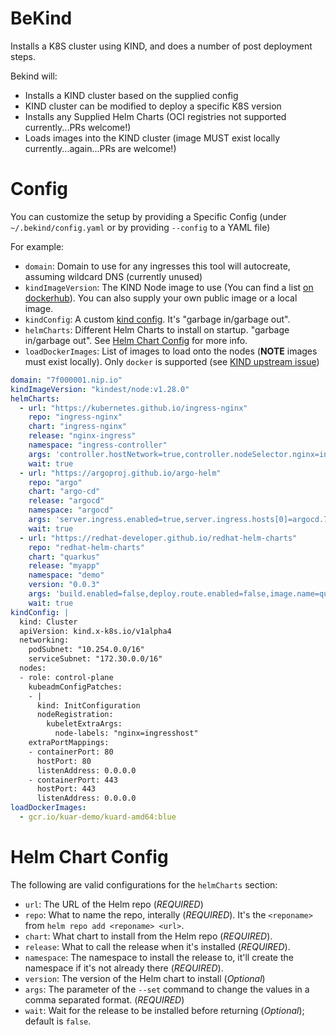 # BeKind

Installs a K8S cluster using KIND, and does a number of post deployment steps.

Bekind will:

* Installs a KIND cluster based on the supplied config
* KIND cluster can be modified to deploy a specific K8S version
* Installs any Supplied Helm Charts (OCI registries not supported currently...PRs welcome!)
* Loads images into the KIND cluster (image MUST exist locally currently...again...PRs are welcome!)

# Config

You can customize the setup by providing a Specific Config (under `~/.bekind/config.yaml` or by providing `--config` to a YAML file)

For example:

* `domain`: Domain to use for any ingresses this tool will autocreate, assuming wildcard DNS (currently unused)
* `kindImageVersion`: The KIND Node image to use (You can find a list [on dockerhub](https://hub.docker.com/r/kindest/node/tags)). You can also supply your own public image or a local image.
* `kindConfig`: A custom [kind config](https://kind.sigs.k8s.io/docs/user/configuration/). It's "garbage in/garbage out".
* `helmCharts`: Different Helm Charts to install on startup. "garbage in/garbage out". See [Helm Chart Config](#helm-chart-config) for more info.
* `loadDockerImages`: List of images to load onto the nodes (**NOTE** images must exist locally). Only `docker` is supported (see [KIND upstream issue](https://github.com/kubernetes-sigs/kind/pull/3109))

```yaml
domain: "7f000001.nip.io"
kindImageVersion: "kindest/node:v1.28.0"
helmCharts:
  - url: "https://kubernetes.github.io/ingress-nginx"
    repo: "ingress-nginx"
    chart: "ingress-nginx"
    release: "nginx-ingress"
    namespace: "ingress-controller"
    args: 'controller.hostNetwork=true,controller.nodeSelector.nginx=ingresshost,controller.service.type=ClusterIP,controller.service.externalTrafficPolicy=,controller.extraArgs.enable-ssl-passthrough=,controller.tolerations[0].operator=Exists'
    wait: true
  - url: "https://argoproj.github.io/argo-helm"
    repo: "argo"
    chart: "argo-cd"
    release: "argocd"
    namespace: "argocd"
    args: 'server.ingress.enabled=true,server.ingress.hosts[0]=argocd.7f000001.nip.io,server.ingress.ingressClassName="nginx",server.ingress.https=true,server.ingress.annotations."nginx\.ingress\.kubernetes\.io/ssl-passthrough"=true,server.ingress.annotations."nginx\.ingress\.kubernetes\.io/force-ssl-redirect"=true'
    wait: true
  - url: "https://redhat-developer.github.io/redhat-helm-charts"
    repo: "redhat-helm-charts"
    chart: "quarkus"
    release: "myapp"
    namespace: "demo"
    version: "0.0.3"
    args: 'build.enabled=false,deploy.route.enabled=false,image.name=quay.io/ablock/gitops-helm-quarkus'
    wait: true
kindConfig: |
  kind: Cluster
  apiVersion: kind.x-k8s.io/v1alpha4
  networking:
    podSubnet: "10.254.0.0/16"
    serviceSubnet: "172.30.0.0/16"
  nodes:
  - role: control-plane
    kubeadmConfigPatches:
    - |
      kind: InitConfiguration
      nodeRegistration:
        kubeletExtraArgs:
          node-labels: "nginx=ingresshost"
    extraPortMappings:
    - containerPort: 80
      hostPort: 80
      listenAddress: 0.0.0.0
    - containerPort: 443
      hostPort: 443
      listenAddress: 0.0.0.0
loadDockerImages:
  - gcr.io/kuar-demo/kuard-amd64:blue
```
# Helm Chart Config

The following are valid configurations for the `helmCharts` section:

* `url`: The URL of the Helm repo (*REQUIRED*)
* `repo`: What to name the repo, interally (*REQUIRED*). It's the `<reponame>` from `helm repo add <reponame> <url>`.
* `chart`: What chart to install from the Helm repo (*REQUIRED*).
* `release`: What to call the release when it's installed (*REQUIRED*).
* `namespace`: The namespace to install the release to, it'll create the namespace if it's not already there (*REQUIRED*).
* `version`: The version of the Helm chart to install (*Optional*)
* `args`: The parameter of the `--set` command to change the values in a comma separated format. (*REQUIRED*)
* `wait`: Wait for the release to be installed before returning (*Optional*); default is `false`.
